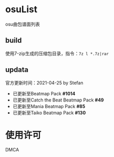 # osuList

osu曲包谱面列表

## build

使用7-zip生成的压缩包目录，指令：`7z l *.7z|rar`

## updata

官方更新时间：2021-04-25 by Stefan

- 已更新至Beatmap Pack **#1014**
- 已更新至Catch the Beat Beatmap Pack **#49**
- 已更新至Mania Beatmap Pack **#85**
- 已更新至Taiko Beatmap Pack **#130**

# 使用许可

DMCA

